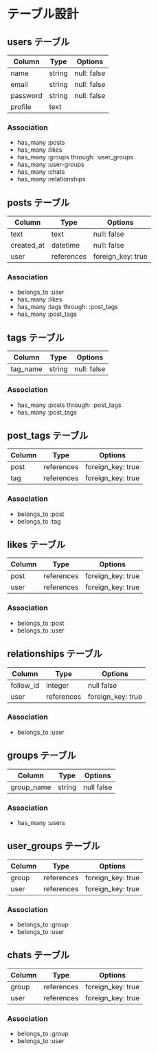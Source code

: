 # テーブル設計

## users テーブル

| Column     | Type   | Options     |
| ---------- | ------ | ----------- |
| name       | string | null: false |
| email      | string | null: false |
| password   | string | null: false |
| profile    | text   |             |

### Association

- has_many :posts
- has_many :likes
- has_many :groups through: :user_groups
- has_many :user-groups
- has_many :chats
- has_many :relationships

## posts テーブル

| Column     | Type       | Options           |
| ---------- | ---------- | ------------------|
| text       | text       | null: false       |
| created_at | datetime   | null: false       |
| user       | references | foreign_key: true |

### Association

- belongs_to :user
- has_many :likes
- has_many :tags through: :post_tags
- has_many :post_tags

## tags テーブル

| Column     | Type       | Options           |
| ---------- | ---------- | ------------------|
| tag_name   | string     | null: false       |

### Association

- has_many :posts through: :post_tags
- has_many :post_tags


## post_tags テーブル

| Column     | Type       | Options           |
| ---------- | ---------- | ------------------|
| post       | references | foreign_key: true |
| tag        | references | foreign_key: true |

### Association

- belongs_to :post
- belongs_to :tag

## likes テーブル

| Column     | Type       | Options           |
| ---------- | ---------- | ------------------|
| post       | references | foreign_key: true |
| user       | references | foreign_key: true |

### Association

- belongs_to :post
- belongs_to :user

## relationships テーブル

| Column     | Type       | Options           |
| ---------- | ---------- | ------------------|
| follow_id  | integer    | null false        |
| user       | references | foreign_key: true |

### Association

- belongs_to :user

## groups テーブル

| Column     | Type       | Options           |
| ---------- | ---------- | ------------------|
| group_name | string     | null false        |

### Association

- has_many :users

## user_groups テーブル

| Column     | Type       | Options           |
| ---------- | ---------- | ------------------|
| group      | references | foreign_key: true |
| user       | references | foreign_key: true |

### Association

- belongs_to :group
- belongs_to :user

## chats テーブル

| Column     | Type       | Options           |
| ---------- | ---------- | ------------------|
| group      | references | foreign_key: true |
| user       | references | foreign_key: true |

### Association

- belongs_to :group
- belongs_to :user